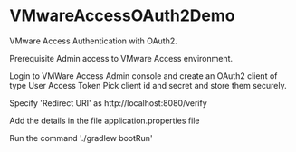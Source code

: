# VMwareAccessOAuth2Demo
VMware Access Authentication with OAuth2.

Prerequisite
Admin access to VMware Access environment.

Login to VMWare Access Admin console and create an OAuth2 client of type User Access Token
Pick client id and secret and store them securely.

Specify 'Redirect URI' as http://localhost:8080/verify


Add the details in the file application.properties file


Run the command './gradlew bootRun'
